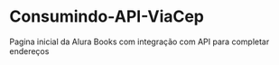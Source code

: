 # Consumindo-API-ViaCep
Pagina inicial da Alura Books com integração com API para completar endereços

